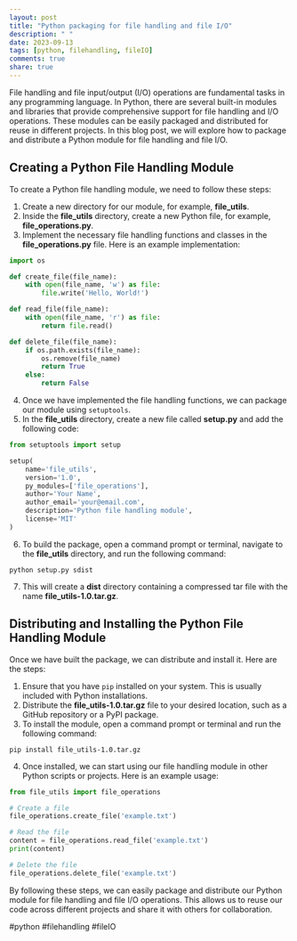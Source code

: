 ```yaml
---
layout: post
title: "Python packaging for file handling and file I/O"
description: " "
date: 2023-09-13
tags: [python, filehandling, fileIO]
comments: true
share: true
---
```


File handling and file input/output (I/O) operations are fundamental tasks in any programming language. In Python, there are several built-in modules and libraries that provide comprehensive support for file handling and I/O operations. These modules can be easily packaged and distributed for reuse in different projects. In this blog post, we will explore how to package and distribute a Python module for file handling and file I/O.

## Creating a Python File Handling Module

To create a Python file handling module, we need to follow these steps:

1. Create a new directory for our module, for example, **file_utils**.
2. Inside the **file_utils** directory, create a new Python file, for example, **file_operations.py**.
3. Implement the necessary file handling functions and classes in the **file_operations.py** file. Here is an example implementation:

```python
import os

def create_file(file_name):
    with open(file_name, 'w') as file:
        file.write('Hello, World!')

def read_file(file_name):
    with open(file_name, 'r') as file:
        return file.read()

def delete_file(file_name):
    if os.path.exists(file_name):
        os.remove(file_name)
        return True
    else:
        return False
```

4. Once we have implemented the file handling functions, we can package our module using `setuptools`.
5. In the **file_utils** directory, create a new file called **setup.py** and add the following code:

```python
from setuptools import setup

setup(
    name='file_utils',
    version='1.0',
    py_modules=['file_operations'],
    author='Your Name',
    author_email='your@email.com',
    description='Python file handling module',
    license='MIT'
)
```

6. To build the package, open a command prompt or terminal, navigate to the **file_utils** directory, and run the following command:

```
python setup.py sdist
```

7. This will create a **dist** directory containing a compressed tar file with the name **file_utils-1.0.tar.gz**.

## Distributing and Installing the Python File Handling Module

Once we have built the package, we can distribute and install it. Here are the steps:

1. Ensure that you have `pip` installed on your system. This is usually included with Python installations.
2. Distribute the **file_utils-1.0.tar.gz** file to your desired location, such as a GitHub repository or a PyPI package.
3. To install the module, open a command prompt or terminal and run the following command:

```
pip install file_utils-1.0.tar.gz
```

4. Once installed, we can start using our file handling module in other Python scripts or projects. Here is an example usage:

```python
from file_utils import file_operations

# Create a file
file_operations.create_file('example.txt')

# Read the file
content = file_operations.read_file('example.txt')
print(content)

# Delete the file
file_operations.delete_file('example.txt')
```

By following these steps, we can easily package and distribute our Python module for file handling and file I/O operations. This allows us to reuse our code across different projects and share it with others for collaboration.

#python #filehandling #fileIO